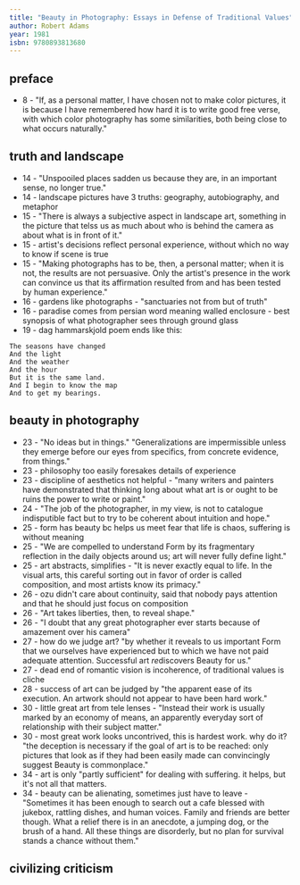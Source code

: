 ```yaml
---
title: "Beauty in Photography: Essays in Defense of Traditional Values"
author: Robert Adams
year: 1981
isbn: 9780893813680
---
```


## preface
- 8 - "If, as a personal matter, I have chosen not to make color pictures, it is because I have remembered how hard it is to write good free verse, with which color photography has some similarities, both being close to what occurs naturally."

## truth and landscape
- 14 - "Unspooiled places sadden us because they are, in an important sense, no longer true."
- 14 - landscape pictures have 3 truths: geography, autobiography, and metaphor
- 15 - "There is always a subjective aspect in landscape art, something in the picture that telss us as much about who is behind the camera as about what is in front of it."
- 15 - artist's decisions reflect personal experience, without which no way to know if scene is true
- 15 - "Making photographs has to be, then, a personal matter; when it is not, the results are not persuasive. Only the artist's presence in the work can convince us that its affirmation resulted from and has been tested by human experience."
- 16 - gardens like photographs - "sanctuaries not from but of truth"
- 16 - paradise comes from persian word meaning walled enclosure - best synopsis of what photographer sees through ground glass
- 19 - dag hammarskjold poem ends like this:
```
The seasons have changed
And the light
And the weather
And the hour
But it is the same land.
And I begin to know the map
And to get my bearings.
```

## beauty in photography
- 23 - "No ideas but in things." "Generalizations are impermissible unless they emerge before our eyes from specifics, from concrete evidence, from things."
- 23 - philosophy too easily foresakes details of experience
- 23 - discipline of aesthetics not helpful - "many writers and painters have demonstrated that thinking long about what art is or ought to be ruins the power to write or paint."
- 24 - "The job of the photographer, in my view, is not to catalogue indisputible fact but to try to be coherent about intuition and hope."
- 25 - form has beauty bc helps us meet fear that life is chaos, suffering is without meaning
- 25 - "We are compelled to understand Form by its fragmentary reflection in the daily objects around us; art will never fully define light."
- 25 - art abstracts, simplifies - "It is never exactly equal to life. In the visual arts, this careful sorting out in favor of order is called composition, and most artists know its primacy."
- 26 - ozu didn't care about continuity, said that nobody pays attention and that he should just focus on composition
- 26 - "Art takes liberties, then, to reveal shape."
- 26 - "I doubt that any great photographer ever starts because of amazement over his camera"
- 27 - how do we judge art? "by whether it reveals to us important Form that we ourselves have experienced but to which we have not paid adequate attention. Successful art *re*discovers Beauty for us."
- 27 - dead end of romantic vision is incoherence, of traditional values is cliche
- 28 - success of art can be judged by "the apparent ease of its execution. An artwork should not appear to have been hard work."
- 30 - little great art from tele lenses - "Instead their work is usually marked by an economy of means, an apparently everyday sort of relationship with their subject matter."
- 30 - most great work looks uncontrived, this is hardest work. why do it? "the deception is necessary if the goal of art is to be reached: only pictures that look as if they had been easily made can convincingly suggest Beauty is commonplace."
- 34 - art is only "partly sufficient" for dealing with suffering. it helps, but it's not all that matters.
- 34 - beauty can be alienating, sometimes just have to leave - "Sometimes it has been enough to search out a cafe blessed with jukebox, rattling dishes, and human voices. Family and friends are better though. What a relief there is in an anecdote, a jumping dog, or the brush of a hand. All these things are disorderly, but no plan for survival stands a chance without them."

## civilizing criticism
